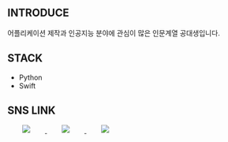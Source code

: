 ## INTRODUCE

어플리케이션 제작과 인공지능 분야에 관심이 많은 인문계열 공대생입니다.

## STACK

- Python
- Swift

## SNS LINK

<a href="https://dongwookang.myportfolio.com/work">
    <img 
        src="http://img.shields.io/badge/-Portfolio-0082FC?style=for-the-badge&link=https://dongwookang.myportfolio.com/work"
        style="height : auto; margin-left : 30px; margin-right : 30px;"/>
</a>
<a href="https://dongwooblog.tistory.com/">
    <img 
        src="http://img.shields.io/badge/-StudyBlog-88CE02?style=for-the-badge&link=https://dongwooblog.tistory.com/"
        style="height : auto; margin-left : 30px; margin-right : 30px;"/>
</a>
    
<a href="https://www.instagram.com/ddongwookang/">
    <img 
        src="http://img.shields.io/badge/-Instagram-white?style=for-the-badge&link=https://www.instagram.com/ddongwookang/"
        style="height : auto; margin-left : 30px; margin-right : 30px;"/>
</a>
